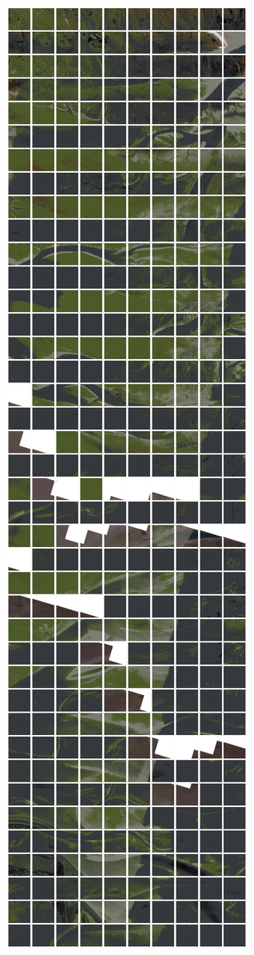 <html>
<div>
<img src="https://github.com/HakkaTjakka/NL_TILE_MAP/blob/main/18/645/-1073/r.6450.-10730.png" height="44" width="44">
<img src="https://github.com/HakkaTjakka/NL_TILE_MAP/blob/main/18/645/-1073/r.6451.-10730.png" height="44" width="44">
<img src="https://github.com/HakkaTjakka/NL_TILE_MAP/blob/main/18/645/-1073/r.6452.-10730.png" height="44" width="44">
<img src="https://github.com/HakkaTjakka/NL_TILE_MAP/blob/main/18/645/-1073/r.6453.-10730.png" height="44" width="44">
<img src="https://github.com/HakkaTjakka/NL_TILE_MAP/blob/main/18/645/-1073/r.6454.-10730.png" height="44" width="44">
<img src="https://github.com/HakkaTjakka/NL_TILE_MAP/blob/main/18/645/-1073/r.6455.-10730.png" height="44" width="44">
<img src="https://github.com/HakkaTjakka/NL_TILE_MAP/blob/main/18/645/-1073/r.6456.-10730.png" height="44" width="44">
<img src="https://github.com/HakkaTjakka/NL_TILE_MAP/blob/main/18/645/-1073/r.6457.-10730.png" height="44" width="44">
<img src="https://github.com/HakkaTjakka/NL_TILE_MAP/blob/main/18/645/-1073/r.6458.-10730.png" height="44" width="44">
<img src="https://github.com/HakkaTjakka/NL_TILE_MAP/blob/main/18/645/-1073/r.6459.-10730.png" height="44" width="44">
<img src="https://github.com/HakkaTjakka/NL_TILE_MAP/blob/main/18/646/-1073/r.6460.-10730.png" height="44" width="44">
<img src="https://github.com/HakkaTjakka/NL_TILE_MAP/blob/main/18/646/-1073/r.6461.-10730.png" height="44" width="44">
<img src="https://github.com/HakkaTjakka/NL_TILE_MAP/blob/main/18/646/-1073/r.6462.-10730.png" height="44" width="44">
<img src="https://github.com/HakkaTjakka/NL_TILE_MAP/blob/main/18/646/-1073/r.6463.-10730.png" height="44" width="44">
<img src="https://github.com/HakkaTjakka/NL_TILE_MAP/blob/main/18/646/-1073/r.6464.-10730.png" height="44" width="44">
<img src="https://github.com/HakkaTjakka/NL_TILE_MAP/blob/main/18/646/-1073/r.6465.-10730.png" height="44" width="44">
<img src="https://github.com/HakkaTjakka/NL_TILE_MAP/blob/main/18/646/-1073/r.6466.-10730.png" height="44" width="44">
<img src="https://github.com/HakkaTjakka/NL_TILE_MAP/blob/main/18/646/-1073/r.6467.-10730.png" height="44" width="44">
<img src="https://github.com/HakkaTjakka/NL_TILE_MAP/blob/main/18/646/-1073/r.6468.-10730.png" height="44" width="44">
<img src="https://github.com/HakkaTjakka/NL_TILE_MAP/blob/main/18/646/-1073/r.6469.-10730.png" height="44" width="44">
<br>
<img src="https://github.com/HakkaTjakka/NL_TILE_MAP/blob/main/18/645/-1073/r.6450.-10729.png" height="44" width="44">
<img src="https://github.com/HakkaTjakka/NL_TILE_MAP/blob/main/18/645/-1073/r.6451.-10729.png" height="44" width="44">
<img src="https://github.com/HakkaTjakka/NL_TILE_MAP/blob/main/18/645/-1073/r.6452.-10729.png" height="44" width="44">
<img src="https://github.com/HakkaTjakka/NL_TILE_MAP/blob/main/18/645/-1073/r.6453.-10729.png" height="44" width="44">
<img src="https://github.com/HakkaTjakka/NL_TILE_MAP/blob/main/18/645/-1073/r.6454.-10729.png" height="44" width="44">
<img src="https://github.com/HakkaTjakka/NL_TILE_MAP/blob/main/18/645/-1073/r.6455.-10729.png" height="44" width="44">
<img src="https://github.com/HakkaTjakka/NL_TILE_MAP/blob/main/18/645/-1073/r.6456.-10729.png" height="44" width="44">
<img src="https://github.com/HakkaTjakka/NL_TILE_MAP/blob/main/18/645/-1073/r.6457.-10729.png" height="44" width="44">
<img src="https://github.com/HakkaTjakka/NL_TILE_MAP/blob/main/18/645/-1073/r.6458.-10729.png" height="44" width="44">
<img src="https://github.com/HakkaTjakka/NL_TILE_MAP/blob/main/18/645/-1073/r.6459.-10729.png" height="44" width="44">
<img src="https://github.com/HakkaTjakka/NL_TILE_MAP/blob/main/18/646/-1073/r.6460.-10729.png" height="44" width="44">
<img src="https://github.com/HakkaTjakka/NL_TILE_MAP/blob/main/18/646/-1073/r.6461.-10729.png" height="44" width="44">
<img src="https://github.com/HakkaTjakka/NL_TILE_MAP/blob/main/18/646/-1073/r.6462.-10729.png" height="44" width="44">
<img src="https://github.com/HakkaTjakka/NL_TILE_MAP/blob/main/18/646/-1073/r.6463.-10729.png" height="44" width="44">
<img src="https://github.com/HakkaTjakka/NL_TILE_MAP/blob/main/18/646/-1073/r.6464.-10729.png" height="44" width="44">
<img src="https://github.com/HakkaTjakka/NL_TILE_MAP/blob/main/18/646/-1073/r.6465.-10729.png" height="44" width="44">
<img src="https://github.com/HakkaTjakka/NL_TILE_MAP/blob/main/18/646/-1073/r.6466.-10729.png" height="44" width="44">
<img src="https://github.com/HakkaTjakka/NL_TILE_MAP/blob/main/18/646/-1073/r.6467.-10729.png" height="44" width="44">
<img src="https://github.com/HakkaTjakka/NL_TILE_MAP/blob/main/18/646/-1073/r.6468.-10729.png" height="44" width="44">
<img src="https://github.com/HakkaTjakka/NL_TILE_MAP/blob/main/18/646/-1073/r.6469.-10729.png" height="44" width="44">
<br>
<img src="https://github.com/HakkaTjakka/NL_TILE_MAP/blob/main/18/645/-1073/r.6450.-10728.png" height="44" width="44">
<img src="https://github.com/HakkaTjakka/NL_TILE_MAP/blob/main/18/645/-1073/r.6451.-10728.png" height="44" width="44">
<img src="https://github.com/HakkaTjakka/NL_TILE_MAP/blob/main/18/645/-1073/r.6452.-10728.png" height="44" width="44">
<img src="https://github.com/HakkaTjakka/NL_TILE_MAP/blob/main/18/645/-1073/r.6453.-10728.png" height="44" width="44">
<img src="https://github.com/HakkaTjakka/NL_TILE_MAP/blob/main/18/645/-1073/r.6454.-10728.png" height="44" width="44">
<img src="https://github.com/HakkaTjakka/NL_TILE_MAP/blob/main/18/645/-1073/r.6455.-10728.png" height="44" width="44">
<img src="https://github.com/HakkaTjakka/NL_TILE_MAP/blob/main/18/645/-1073/r.6456.-10728.png" height="44" width="44">
<img src="https://github.com/HakkaTjakka/NL_TILE_MAP/blob/main/18/645/-1073/r.6457.-10728.png" height="44" width="44">
<img src="https://github.com/HakkaTjakka/NL_TILE_MAP/blob/main/18/645/-1073/r.6458.-10728.png" height="44" width="44">
<img src="https://github.com/HakkaTjakka/NL_TILE_MAP/blob/main/18/645/-1073/r.6459.-10728.png" height="44" width="44">
<img src="https://github.com/HakkaTjakka/NL_TILE_MAP/blob/main/18/646/-1073/r.6460.-10728.png" height="44" width="44">
<img src="https://github.com/HakkaTjakka/NL_TILE_MAP/blob/main/18/646/-1073/r.6461.-10728.png" height="44" width="44">
<img src="https://github.com/HakkaTjakka/NL_TILE_MAP/blob/main/18/646/-1073/r.6462.-10728.png" height="44" width="44">
<img src="https://github.com/HakkaTjakka/NL_TILE_MAP/blob/main/18/646/-1073/r.6463.-10728.png" height="44" width="44">
<img src="https://github.com/HakkaTjakka/NL_TILE_MAP/blob/main/18/646/-1073/r.6464.-10728.png" height="44" width="44">
<img src="https://github.com/HakkaTjakka/NL_TILE_MAP/blob/main/18/646/-1073/r.6465.-10728.png" height="44" width="44">
<img src="https://github.com/HakkaTjakka/NL_TILE_MAP/blob/main/18/646/-1073/r.6466.-10728.png" height="44" width="44">
<img src="https://github.com/HakkaTjakka/NL_TILE_MAP/blob/main/18/646/-1073/r.6467.-10728.png" height="44" width="44">
<img src="https://github.com/HakkaTjakka/NL_TILE_MAP/blob/main/18/646/-1073/r.6468.-10728.png" height="44" width="44">
<img src="https://github.com/HakkaTjakka/NL_TILE_MAP/blob/main/18/646/-1073/r.6469.-10728.png" height="44" width="44">
<br>
<img src="https://github.com/HakkaTjakka/NL_TILE_MAP/blob/main/18/645/-1073/r.6450.-10727.png" height="44" width="44">
<img src="https://github.com/HakkaTjakka/NL_TILE_MAP/blob/main/18/645/-1073/r.6451.-10727.png" height="44" width="44">
<img src="https://github.com/HakkaTjakka/NL_TILE_MAP/blob/main/18/645/-1073/r.6452.-10727.png" height="44" width="44">
<img src="https://github.com/HakkaTjakka/NL_TILE_MAP/blob/main/18/645/-1073/r.6453.-10727.png" height="44" width="44">
<img src="https://github.com/HakkaTjakka/NL_TILE_MAP/blob/main/18/645/-1073/r.6454.-10727.png" height="44" width="44">
<img src="https://github.com/HakkaTjakka/NL_TILE_MAP/blob/main/18/645/-1073/r.6455.-10727.png" height="44" width="44">
<img src="https://github.com/HakkaTjakka/NL_TILE_MAP/blob/main/18/645/-1073/r.6456.-10727.png" height="44" width="44">
<img src="https://github.com/HakkaTjakka/NL_TILE_MAP/blob/main/18/645/-1073/r.6457.-10727.png" height="44" width="44">
<img src="https://github.com/HakkaTjakka/NL_TILE_MAP/blob/main/18/645/-1073/r.6458.-10727.png" height="44" width="44">
<img src="https://github.com/HakkaTjakka/NL_TILE_MAP/blob/main/18/645/-1073/r.6459.-10727.png" height="44" width="44">
<img src="https://github.com/HakkaTjakka/NL_TILE_MAP/blob/main/18/646/-1073/r.6460.-10727.png" height="44" width="44">
<img src="https://github.com/HakkaTjakka/NL_TILE_MAP/blob/main/18/646/-1073/r.6461.-10727.png" height="44" width="44">
<img src="https://github.com/HakkaTjakka/NL_TILE_MAP/blob/main/18/646/-1073/r.6462.-10727.png" height="44" width="44">
<img src="https://github.com/HakkaTjakka/NL_TILE_MAP/blob/main/18/646/-1073/r.6463.-10727.png" height="44" width="44">
<img src="https://github.com/HakkaTjakka/NL_TILE_MAP/blob/main/18/646/-1073/r.6464.-10727.png" height="44" width="44">
<img src="https://github.com/HakkaTjakka/NL_TILE_MAP/blob/main/18/646/-1073/r.6465.-10727.png" height="44" width="44">
<img src="https://github.com/HakkaTjakka/NL_TILE_MAP/blob/main/18/646/-1073/r.6466.-10727.png" height="44" width="44">
<img src="https://github.com/HakkaTjakka/NL_TILE_MAP/blob/main/18/646/-1073/r.6467.-10727.png" height="44" width="44">
<img src="https://github.com/HakkaTjakka/NL_TILE_MAP/blob/main/18/646/-1073/r.6468.-10727.png" height="44" width="44">
<img src="https://github.com/HakkaTjakka/NL_TILE_MAP/blob/main/18/646/-1073/r.6469.-10727.png" height="44" width="44">
<br>
<img src="https://github.com/HakkaTjakka/NL_TILE_MAP/blob/main/18/645/-1073/r.6450.-10726.png" height="44" width="44">
<img src="https://github.com/HakkaTjakka/NL_TILE_MAP/blob/main/18/645/-1073/r.6451.-10726.png" height="44" width="44">
<img src="https://github.com/HakkaTjakka/NL_TILE_MAP/blob/main/18/645/-1073/r.6452.-10726.png" height="44" width="44">
<img src="https://github.com/HakkaTjakka/NL_TILE_MAP/blob/main/18/645/-1073/r.6453.-10726.png" height="44" width="44">
<img src="https://github.com/HakkaTjakka/NL_TILE_MAP/blob/main/18/645/-1073/r.6454.-10726.png" height="44" width="44">
<img src="https://github.com/HakkaTjakka/NL_TILE_MAP/blob/main/18/645/-1073/r.6455.-10726.png" height="44" width="44">
<img src="https://github.com/HakkaTjakka/NL_TILE_MAP/blob/main/18/645/-1073/r.6456.-10726.png" height="44" width="44">
<img src="https://github.com/HakkaTjakka/NL_TILE_MAP/blob/main/18/645/-1073/r.6457.-10726.png" height="44" width="44">
<img src="https://github.com/HakkaTjakka/NL_TILE_MAP/blob/main/18/645/-1073/r.6458.-10726.png" height="44" width="44">
<img src="https://github.com/HakkaTjakka/NL_TILE_MAP/blob/main/18/645/-1073/r.6459.-10726.png" height="44" width="44">
<img src="https://github.com/HakkaTjakka/NL_TILE_MAP/blob/main/18/646/-1073/r.6460.-10726.png" height="44" width="44">
<img src="https://github.com/HakkaTjakka/NL_TILE_MAP/blob/main/18/646/-1073/r.6461.-10726.png" height="44" width="44">
<img src="https://github.com/HakkaTjakka/NL_TILE_MAP/blob/main/18/646/-1073/r.6462.-10726.png" height="44" width="44">
<img src="https://github.com/HakkaTjakka/NL_TILE_MAP/blob/main/18/646/-1073/r.6463.-10726.png" height="44" width="44">
<img src="https://github.com/HakkaTjakka/NL_TILE_MAP/blob/main/18/646/-1073/r.6464.-10726.png" height="44" width="44">
<img src="https://github.com/HakkaTjakka/NL_TILE_MAP/blob/main/18/646/-1073/r.6465.-10726.png" height="44" width="44">
<img src="https://github.com/HakkaTjakka/NL_TILE_MAP/blob/main/18/646/-1073/r.6466.-10726.png" height="44" width="44">
<img src="https://github.com/HakkaTjakka/NL_TILE_MAP/blob/main/18/646/-1073/r.6467.-10726.png" height="44" width="44">
<img src="https://github.com/HakkaTjakka/NL_TILE_MAP/blob/main/18/646/-1073/r.6468.-10726.png" height="44" width="44">
<img src="https://github.com/HakkaTjakka/NL_TILE_MAP/blob/main/18/646/-1073/r.6469.-10726.png" height="44" width="44">
<br>
<img src="https://github.com/HakkaTjakka/NL_TILE_MAP/blob/main/18/645/-1073/r.6450.-10725.png" height="44" width="44">
<img src="https://github.com/HakkaTjakka/NL_TILE_MAP/blob/main/18/645/-1073/r.6451.-10725.png" height="44" width="44">
<img src="https://github.com/HakkaTjakka/NL_TILE_MAP/blob/main/18/645/-1073/r.6452.-10725.png" height="44" width="44">
<img src="https://github.com/HakkaTjakka/NL_TILE_MAP/blob/main/18/645/-1073/r.6453.-10725.png" height="44" width="44">
<img src="https://github.com/HakkaTjakka/NL_TILE_MAP/blob/main/18/645/-1073/r.6454.-10725.png" height="44" width="44">
<img src="https://github.com/HakkaTjakka/NL_TILE_MAP/blob/main/18/645/-1073/r.6455.-10725.png" height="44" width="44">
<img src="https://github.com/HakkaTjakka/NL_TILE_MAP/blob/main/18/645/-1073/r.6456.-10725.png" height="44" width="44">
<img src="https://github.com/HakkaTjakka/NL_TILE_MAP/blob/main/18/645/-1073/r.6457.-10725.png" height="44" width="44">
<img src="https://github.com/HakkaTjakka/NL_TILE_MAP/blob/main/18/645/-1073/r.6458.-10725.png" height="44" width="44">
<img src="https://github.com/HakkaTjakka/NL_TILE_MAP/blob/main/18/645/-1073/r.6459.-10725.png" height="44" width="44">
<img src="https://github.com/HakkaTjakka/NL_TILE_MAP/blob/main/18/646/-1073/r.6460.-10725.png" height="44" width="44">
<img src="https://github.com/HakkaTjakka/NL_TILE_MAP/blob/main/18/646/-1073/r.6461.-10725.png" height="44" width="44">
<img src="https://github.com/HakkaTjakka/NL_TILE_MAP/blob/main/18/646/-1073/r.6462.-10725.png" height="44" width="44">
<img src="https://github.com/HakkaTjakka/NL_TILE_MAP/blob/main/18/646/-1073/r.6463.-10725.png" height="44" width="44">
<img src="https://github.com/HakkaTjakka/NL_TILE_MAP/blob/main/18/646/-1073/r.6464.-10725.png" height="44" width="44">
<img src="https://github.com/HakkaTjakka/NL_TILE_MAP/blob/main/18/646/-1073/r.6465.-10725.png" height="44" width="44">
<img src="https://github.com/HakkaTjakka/NL_TILE_MAP/blob/main/18/646/-1073/r.6466.-10725.png" height="44" width="44">
<img src="https://github.com/HakkaTjakka/NL_TILE_MAP/blob/main/18/646/-1073/r.6467.-10725.png" height="44" width="44">
<img src="https://github.com/HakkaTjakka/NL_TILE_MAP/blob/main/18/646/-1073/r.6468.-10725.png" height="44" width="44">
<img src="https://github.com/HakkaTjakka/NL_TILE_MAP/blob/main/18/646/-1073/r.6469.-10725.png" height="44" width="44">
<br>
<img src="https://github.com/HakkaTjakka/NL_TILE_MAP/blob/main/18/645/-1073/r.6450.-10724.png" height="44" width="44">
<img src="https://github.com/HakkaTjakka/NL_TILE_MAP/blob/main/18/645/-1073/r.6451.-10724.png" height="44" width="44">
<img src="https://github.com/HakkaTjakka/NL_TILE_MAP/blob/main/18/645/-1073/r.6452.-10724.png" height="44" width="44">
<img src="https://github.com/HakkaTjakka/NL_TILE_MAP/blob/main/18/645/-1073/r.6453.-10724.png" height="44" width="44">
<img src="https://github.com/HakkaTjakka/NL_TILE_MAP/blob/main/18/645/-1073/r.6454.-10724.png" height="44" width="44">
<img src="https://github.com/HakkaTjakka/NL_TILE_MAP/blob/main/18/645/-1073/r.6455.-10724.png" height="44" width="44">
<img src="https://github.com/HakkaTjakka/NL_TILE_MAP/blob/main/18/645/-1073/r.6456.-10724.png" height="44" width="44">
<img src="https://github.com/HakkaTjakka/NL_TILE_MAP/blob/main/18/645/-1073/r.6457.-10724.png" height="44" width="44">
<img src="https://github.com/HakkaTjakka/NL_TILE_MAP/blob/main/18/645/-1073/r.6458.-10724.png" height="44" width="44">
<img src="https://github.com/HakkaTjakka/NL_TILE_MAP/blob/main/18/645/-1073/r.6459.-10724.png" height="44" width="44">
<img src="https://github.com/HakkaTjakka/NL_TILE_MAP/blob/main/18/646/-1073/r.6460.-10724.png" height="44" width="44">
<img src="https://github.com/HakkaTjakka/NL_TILE_MAP/blob/main/18/646/-1073/r.6461.-10724.png" height="44" width="44">
<img src="https://github.com/HakkaTjakka/NL_TILE_MAP/blob/main/18/646/-1073/r.6462.-10724.png" height="44" width="44">
<img src="https://github.com/HakkaTjakka/NL_TILE_MAP/blob/main/18/646/-1073/r.6463.-10724.png" height="44" width="44">
<img src="https://github.com/HakkaTjakka/NL_TILE_MAP/blob/main/18/646/-1073/r.6464.-10724.png" height="44" width="44">
<img src="https://github.com/HakkaTjakka/NL_TILE_MAP/blob/main/18/646/-1073/r.6465.-10724.png" height="44" width="44">
<img src="https://github.com/HakkaTjakka/NL_TILE_MAP/blob/main/18/646/-1073/r.6466.-10724.png" height="44" width="44">
<img src="https://github.com/HakkaTjakka/NL_TILE_MAP/blob/main/18/646/-1073/r.6467.-10724.png" height="44" width="44">
<img src="https://github.com/HakkaTjakka/NL_TILE_MAP/blob/main/18/646/-1073/r.6468.-10724.png" height="44" width="44">
<img src="https://github.com/HakkaTjakka/NL_TILE_MAP/blob/main/18/646/-1073/r.6469.-10724.png" height="44" width="44">
<br>
<img src="https://github.com/HakkaTjakka/NL_TILE_MAP/blob/main/18/645/-1073/r.6450.-10723.png" height="44" width="44">
<img src="https://github.com/HakkaTjakka/NL_TILE_MAP/blob/main/18/645/-1073/r.6451.-10723.png" height="44" width="44">
<img src="https://github.com/HakkaTjakka/NL_TILE_MAP/blob/main/18/645/-1073/r.6452.-10723.png" height="44" width="44">
<img src="https://github.com/HakkaTjakka/NL_TILE_MAP/blob/main/18/645/-1073/r.6453.-10723.png" height="44" width="44">
<img src="https://github.com/HakkaTjakka/NL_TILE_MAP/blob/main/18/645/-1073/r.6454.-10723.png" height="44" width="44">
<img src="https://github.com/HakkaTjakka/NL_TILE_MAP/blob/main/18/645/-1073/r.6455.-10723.png" height="44" width="44">
<img src="https://github.com/HakkaTjakka/NL_TILE_MAP/blob/main/18/645/-1073/r.6456.-10723.png" height="44" width="44">
<img src="https://github.com/HakkaTjakka/NL_TILE_MAP/blob/main/18/645/-1073/r.6457.-10723.png" height="44" width="44">
<img src="https://github.com/HakkaTjakka/NL_TILE_MAP/blob/main/18/645/-1073/r.6458.-10723.png" height="44" width="44">
<img src="https://github.com/HakkaTjakka/NL_TILE_MAP/blob/main/18/645/-1073/r.6459.-10723.png" height="44" width="44">
<img src="https://github.com/HakkaTjakka/NL_TILE_MAP/blob/main/18/646/-1073/r.6460.-10723.png" height="44" width="44">
<img src="https://github.com/HakkaTjakka/NL_TILE_MAP/blob/main/18/646/-1073/r.6461.-10723.png" height="44" width="44">
<img src="https://github.com/HakkaTjakka/NL_TILE_MAP/blob/main/18/646/-1073/r.6462.-10723.png" height="44" width="44">
<img src="https://github.com/HakkaTjakka/NL_TILE_MAP/blob/main/18/646/-1073/r.6463.-10723.png" height="44" width="44">
<img src="https://github.com/HakkaTjakka/NL_TILE_MAP/blob/main/18/646/-1073/r.6464.-10723.png" height="44" width="44">
<img src="https://github.com/HakkaTjakka/NL_TILE_MAP/blob/main/18/646/-1073/r.6465.-10723.png" height="44" width="44">
<img src="https://github.com/HakkaTjakka/NL_TILE_MAP/blob/main/18/646/-1073/r.6466.-10723.png" height="44" width="44">
<img src="https://github.com/HakkaTjakka/NL_TILE_MAP/blob/main/18/646/-1073/r.6467.-10723.png" height="44" width="44">
<img src="https://github.com/HakkaTjakka/NL_TILE_MAP/blob/main/18/646/-1073/r.6468.-10723.png" height="44" width="44">
<img src="https://github.com/HakkaTjakka/NL_TILE_MAP/blob/main/18/646/-1073/r.6469.-10723.png" height="44" width="44">
<br>
<img src="https://github.com/HakkaTjakka/NL_TILE_MAP/blob/main/18/645/-1073/r.6450.-10722.png" height="44" width="44">
<img src="https://github.com/HakkaTjakka/NL_TILE_MAP/blob/main/18/645/-1073/r.6451.-10722.png" height="44" width="44">
<img src="https://github.com/HakkaTjakka/NL_TILE_MAP/blob/main/18/645/-1073/r.6452.-10722.png" height="44" width="44">
<img src="https://github.com/HakkaTjakka/NL_TILE_MAP/blob/main/18/645/-1073/r.6453.-10722.png" height="44" width="44">
<img src="https://github.com/HakkaTjakka/NL_TILE_MAP/blob/main/18/645/-1073/r.6454.-10722.png" height="44" width="44">
<img src="https://github.com/HakkaTjakka/NL_TILE_MAP/blob/main/18/645/-1073/r.6455.-10722.png" height="44" width="44">
<img src="https://github.com/HakkaTjakka/NL_TILE_MAP/blob/main/18/645/-1073/r.6456.-10722.png" height="44" width="44">
<img src="https://github.com/HakkaTjakka/NL_TILE_MAP/blob/main/18/645/-1073/r.6457.-10722.png" height="44" width="44">
<img src="https://github.com/HakkaTjakka/NL_TILE_MAP/blob/main/18/645/-1073/r.6458.-10722.png" height="44" width="44">
<img src="https://github.com/HakkaTjakka/NL_TILE_MAP/blob/main/18/645/-1073/r.6459.-10722.png" height="44" width="44">
<img src="https://github.com/HakkaTjakka/NL_TILE_MAP/blob/main/18/646/-1073/r.6460.-10722.png" height="44" width="44">
<img src="https://github.com/HakkaTjakka/NL_TILE_MAP/blob/main/18/646/-1073/r.6461.-10722.png" height="44" width="44">
<img src="https://github.com/HakkaTjakka/NL_TILE_MAP/blob/main/18/646/-1073/r.6462.-10722.png" height="44" width="44">
<img src="https://github.com/HakkaTjakka/NL_TILE_MAP/blob/main/18/646/-1073/r.6463.-10722.png" height="44" width="44">
<img src="https://github.com/HakkaTjakka/NL_TILE_MAP/blob/main/18/646/-1073/r.6464.-10722.png" height="44" width="44">
<img src="https://github.com/HakkaTjakka/NL_TILE_MAP/blob/main/18/646/-1073/r.6465.-10722.png" height="44" width="44">
<img src="https://github.com/HakkaTjakka/NL_TILE_MAP/blob/main/18/646/-1073/r.6466.-10722.png" height="44" width="44">
<img src="https://github.com/HakkaTjakka/NL_TILE_MAP/blob/main/18/646/-1073/r.6467.-10722.png" height="44" width="44">
<img src="https://github.com/HakkaTjakka/NL_TILE_MAP/blob/main/18/646/-1073/r.6468.-10722.png" height="44" width="44">
<img src="https://github.com/HakkaTjakka/NL_TILE_MAP/blob/main/18/646/-1073/r.6469.-10722.png" height="44" width="44">
<br>
<img src="https://github.com/HakkaTjakka/NL_TILE_MAP/blob/main/18/645/-1073/r.6450.-10721.png" height="44" width="44">
<img src="https://github.com/HakkaTjakka/NL_TILE_MAP/blob/main/18/645/-1073/r.6451.-10721.png" height="44" width="44">
<img src="https://github.com/HakkaTjakka/NL_TILE_MAP/blob/main/18/645/-1073/r.6452.-10721.png" height="44" width="44">
<img src="https://github.com/HakkaTjakka/NL_TILE_MAP/blob/main/18/645/-1073/r.6453.-10721.png" height="44" width="44">
<img src="https://github.com/HakkaTjakka/NL_TILE_MAP/blob/main/18/645/-1073/r.6454.-10721.png" height="44" width="44">
<img src="https://github.com/HakkaTjakka/NL_TILE_MAP/blob/main/18/645/-1073/r.6455.-10721.png" height="44" width="44">
<img src="https://github.com/HakkaTjakka/NL_TILE_MAP/blob/main/18/645/-1073/r.6456.-10721.png" height="44" width="44">
<img src="https://github.com/HakkaTjakka/NL_TILE_MAP/blob/main/18/645/-1073/r.6457.-10721.png" height="44" width="44">
<img src="https://github.com/HakkaTjakka/NL_TILE_MAP/blob/main/18/645/-1073/r.6458.-10721.png" height="44" width="44">
<img src="https://github.com/HakkaTjakka/NL_TILE_MAP/blob/main/18/645/-1073/r.6459.-10721.png" height="44" width="44">
<img src="https://github.com/HakkaTjakka/NL_TILE_MAP/blob/main/18/646/-1073/r.6460.-10721.png" height="44" width="44">
<img src="https://github.com/HakkaTjakka/NL_TILE_MAP/blob/main/18/646/-1073/r.6461.-10721.png" height="44" width="44">
<img src="https://github.com/HakkaTjakka/NL_TILE_MAP/blob/main/18/646/-1073/r.6462.-10721.png" height="44" width="44">
<img src="https://github.com/HakkaTjakka/NL_TILE_MAP/blob/main/18/646/-1073/r.6463.-10721.png" height="44" width="44">
<img src="https://github.com/HakkaTjakka/NL_TILE_MAP/blob/main/18/646/-1073/r.6464.-10721.png" height="44" width="44">
<img src="https://github.com/HakkaTjakka/NL_TILE_MAP/blob/main/18/646/-1073/r.6465.-10721.png" height="44" width="44">
<img src="https://github.com/HakkaTjakka/NL_TILE_MAP/blob/main/18/646/-1073/r.6466.-10721.png" height="44" width="44">
<img src="https://github.com/HakkaTjakka/NL_TILE_MAP/blob/main/18/646/-1073/r.6467.-10721.png" height="44" width="44">
<img src="https://github.com/HakkaTjakka/NL_TILE_MAP/blob/main/18/646/-1073/r.6468.-10721.png" height="44" width="44">
<img src="https://github.com/HakkaTjakka/NL_TILE_MAP/blob/main/18/646/-1073/r.6469.-10721.png" height="44" width="44">
<br>
<img src="https://github.com/HakkaTjakka/NL_TILE_MAP/blob/main/18/645/-1072/r.6450.-10720.png" height="44" width="44">
<img src="https://github.com/HakkaTjakka/NL_TILE_MAP/blob/main/18/645/-1072/r.6451.-10720.png" height="44" width="44">
<img src="https://github.com/HakkaTjakka/NL_TILE_MAP/blob/main/18/645/-1072/r.6452.-10720.png" height="44" width="44">
<img src="https://github.com/HakkaTjakka/NL_TILE_MAP/blob/main/18/645/-1072/r.6453.-10720.png" height="44" width="44">
<img src="https://github.com/HakkaTjakka/NL_TILE_MAP/blob/main/18/645/-1072/r.6454.-10720.png" height="44" width="44">
<img src="https://github.com/HakkaTjakka/NL_TILE_MAP/blob/main/18/645/-1072/r.6455.-10720.png" height="44" width="44">
<img src="https://github.com/HakkaTjakka/NL_TILE_MAP/blob/main/18/645/-1072/r.6456.-10720.png" height="44" width="44">
<img src="https://github.com/HakkaTjakka/NL_TILE_MAP/blob/main/18/645/-1072/r.6457.-10720.png" height="44" width="44">
<img src="https://github.com/HakkaTjakka/NL_TILE_MAP/blob/main/18/645/-1072/r.6458.-10720.png" height="44" width="44">
<img src="https://github.com/HakkaTjakka/NL_TILE_MAP/blob/main/18/645/-1072/r.6459.-10720.png" height="44" width="44">
<img src="https://github.com/HakkaTjakka/NL_TILE_MAP/blob/main/18/646/-1072/r.6460.-10720.png" height="44" width="44">
<img src="https://github.com/HakkaTjakka/NL_TILE_MAP/blob/main/18/646/-1072/r.6461.-10720.png" height="44" width="44">
<img src="https://github.com/HakkaTjakka/NL_TILE_MAP/blob/main/18/646/-1072/r.6462.-10720.png" height="44" width="44">
<img src="https://github.com/HakkaTjakka/NL_TILE_MAP/blob/main/18/646/-1072/r.6463.-10720.png" height="44" width="44">
<img src="https://github.com/HakkaTjakka/NL_TILE_MAP/blob/main/18/646/-1072/r.6464.-10720.png" height="44" width="44">
<img src="https://github.com/HakkaTjakka/NL_TILE_MAP/blob/main/18/646/-1072/r.6465.-10720.png" height="44" width="44">
<img src="https://github.com/HakkaTjakka/NL_TILE_MAP/blob/main/18/646/-1072/r.6466.-10720.png" height="44" width="44">
<img src="https://github.com/HakkaTjakka/NL_TILE_MAP/blob/main/18/646/-1072/r.6467.-10720.png" height="44" width="44">
<img src="https://github.com/HakkaTjakka/NL_TILE_MAP/blob/main/18/646/-1072/r.6468.-10720.png" height="44" width="44">
<img src="https://github.com/HakkaTjakka/NL_TILE_MAP/blob/main/18/646/-1072/r.6469.-10720.png" height="44" width="44">
<br>
<img src="https://github.com/HakkaTjakka/NL_TILE_MAP/blob/main/18/645/-1072/r.6450.-10719.png" height="44" width="44">
<img src="https://github.com/HakkaTjakka/NL_TILE_MAP/blob/main/18/645/-1072/r.6451.-10719.png" height="44" width="44">
<img src="https://github.com/HakkaTjakka/NL_TILE_MAP/blob/main/18/645/-1072/r.6452.-10719.png" height="44" width="44">
<img src="https://github.com/HakkaTjakka/NL_TILE_MAP/blob/main/18/645/-1072/r.6453.-10719.png" height="44" width="44">
<img src="https://github.com/HakkaTjakka/NL_TILE_MAP/blob/main/18/645/-1072/r.6454.-10719.png" height="44" width="44">
<img src="https://github.com/HakkaTjakka/NL_TILE_MAP/blob/main/18/645/-1072/r.6455.-10719.png" height="44" width="44">
<img src="https://github.com/HakkaTjakka/NL_TILE_MAP/blob/main/18/645/-1072/r.6456.-10719.png" height="44" width="44">
<img src="https://github.com/HakkaTjakka/NL_TILE_MAP/blob/main/18/645/-1072/r.6457.-10719.png" height="44" width="44">
<img src="https://github.com/HakkaTjakka/NL_TILE_MAP/blob/main/18/645/-1072/r.6458.-10719.png" height="44" width="44">
<img src="https://github.com/HakkaTjakka/NL_TILE_MAP/blob/main/18/645/-1072/r.6459.-10719.png" height="44" width="44">
<img src="https://github.com/HakkaTjakka/NL_TILE_MAP/blob/main/18/646/-1072/r.6460.-10719.png" height="44" width="44">
<img src="https://github.com/HakkaTjakka/NL_TILE_MAP/blob/main/18/646/-1072/r.6461.-10719.png" height="44" width="44">
<img src="https://github.com/HakkaTjakka/NL_TILE_MAP/blob/main/18/646/-1072/r.6462.-10719.png" height="44" width="44">
<img src="https://github.com/HakkaTjakka/NL_TILE_MAP/blob/main/18/646/-1072/r.6463.-10719.png" height="44" width="44">
<img src="https://github.com/HakkaTjakka/NL_TILE_MAP/blob/main/18/646/-1072/r.6464.-10719.png" height="44" width="44">
<img src="https://github.com/HakkaTjakka/NL_TILE_MAP/blob/main/18/646/-1072/r.6465.-10719.png" height="44" width="44">
<img src="https://github.com/HakkaTjakka/NL_TILE_MAP/blob/main/18/646/-1072/r.6466.-10719.png" height="44" width="44">
<img src="https://github.com/HakkaTjakka/NL_TILE_MAP/blob/main/18/646/-1072/r.6467.-10719.png" height="44" width="44">
<img src="https://github.com/HakkaTjakka/NL_TILE_MAP/blob/main/18/646/-1072/r.6468.-10719.png" height="44" width="44">
<img src="https://github.com/HakkaTjakka/NL_TILE_MAP/blob/main/18/646/-1072/r.6469.-10719.png" height="44" width="44">
<br>
<img src="https://github.com/HakkaTjakka/NL_TILE_MAP/blob/main/18/645/-1072/r.6450.-10718.png" height="44" width="44">
<img src="https://github.com/HakkaTjakka/NL_TILE_MAP/blob/main/18/645/-1072/r.6451.-10718.png" height="44" width="44">
<img src="https://github.com/HakkaTjakka/NL_TILE_MAP/blob/main/18/645/-1072/r.6452.-10718.png" height="44" width="44">
<img src="https://github.com/HakkaTjakka/NL_TILE_MAP/blob/main/18/645/-1072/r.6453.-10718.png" height="44" width="44">
<img src="https://github.com/HakkaTjakka/NL_TILE_MAP/blob/main/18/645/-1072/r.6454.-10718.png" height="44" width="44">
<img src="https://github.com/HakkaTjakka/NL_TILE_MAP/blob/main/18/645/-1072/r.6455.-10718.png" height="44" width="44">
<img src="https://github.com/HakkaTjakka/NL_TILE_MAP/blob/main/18/645/-1072/r.6456.-10718.png" height="44" width="44">
<img src="https://github.com/HakkaTjakka/NL_TILE_MAP/blob/main/18/645/-1072/r.6457.-10718.png" height="44" width="44">
<img src="https://github.com/HakkaTjakka/NL_TILE_MAP/blob/main/18/645/-1072/r.6458.-10718.png" height="44" width="44">
<img src="https://github.com/HakkaTjakka/NL_TILE_MAP/blob/main/18/645/-1072/r.6459.-10718.png" height="44" width="44">
<img src="https://github.com/HakkaTjakka/NL_TILE_MAP/blob/main/18/646/-1072/r.6460.-10718.png" height="44" width="44">
<img src="https://github.com/HakkaTjakka/NL_TILE_MAP/blob/main/18/646/-1072/r.6461.-10718.png" height="44" width="44">
<img src="https://github.com/HakkaTjakka/NL_TILE_MAP/blob/main/18/646/-1072/r.6462.-10718.png" height="44" width="44">
<img src="https://github.com/HakkaTjakka/NL_TILE_MAP/blob/main/18/646/-1072/r.6463.-10718.png" height="44" width="44">
<img src="https://github.com/HakkaTjakka/NL_TILE_MAP/blob/main/18/646/-1072/r.6464.-10718.png" height="44" width="44">
<img src="https://github.com/HakkaTjakka/NL_TILE_MAP/blob/main/18/646/-1072/r.6465.-10718.png" height="44" width="44">
<img src="https://github.com/HakkaTjakka/NL_TILE_MAP/blob/main/18/646/-1072/r.6466.-10718.png" height="44" width="44">
<img src="https://github.com/HakkaTjakka/NL_TILE_MAP/blob/main/18/646/-1072/r.6467.-10718.png" height="44" width="44">
<img src="https://github.com/HakkaTjakka/NL_TILE_MAP/blob/main/18/646/-1072/r.6468.-10718.png" height="44" width="44">
<img src="https://github.com/HakkaTjakka/NL_TILE_MAP/blob/main/18/646/-1072/r.6469.-10718.png" height="44" width="44">
<br>
<img src="https://github.com/HakkaTjakka/NL_TILE_MAP/blob/main/18/645/-1072/r.6450.-10717.png" height="44" width="44">
<img src="https://github.com/HakkaTjakka/NL_TILE_MAP/blob/main/18/645/-1072/r.6451.-10717.png" height="44" width="44">
<img src="https://github.com/HakkaTjakka/NL_TILE_MAP/blob/main/18/645/-1072/r.6452.-10717.png" height="44" width="44">
<img src="https://github.com/HakkaTjakka/NL_TILE_MAP/blob/main/18/645/-1072/r.6453.-10717.png" height="44" width="44">
<img src="https://github.com/HakkaTjakka/NL_TILE_MAP/blob/main/18/645/-1072/r.6454.-10717.png" height="44" width="44">
<img src="https://github.com/HakkaTjakka/NL_TILE_MAP/blob/main/18/645/-1072/r.6455.-10717.png" height="44" width="44">
<img src="https://github.com/HakkaTjakka/NL_TILE_MAP/blob/main/18/645/-1072/r.6456.-10717.png" height="44" width="44">
<img src="https://github.com/HakkaTjakka/NL_TILE_MAP/blob/main/18/645/-1072/r.6457.-10717.png" height="44" width="44">
<img src="https://github.com/HakkaTjakka/NL_TILE_MAP/blob/main/18/645/-1072/r.6458.-10717.png" height="44" width="44">
<img src="https://github.com/HakkaTjakka/NL_TILE_MAP/blob/main/18/645/-1072/r.6459.-10717.png" height="44" width="44">
<img src="https://github.com/HakkaTjakka/NL_TILE_MAP/blob/main/18/646/-1072/r.6460.-10717.png" height="44" width="44">
<img src="https://github.com/HakkaTjakka/NL_TILE_MAP/blob/main/18/646/-1072/r.6461.-10717.png" height="44" width="44">
<img src="https://github.com/HakkaTjakka/NL_TILE_MAP/blob/main/18/646/-1072/r.6462.-10717.png" height="44" width="44">
<img src="https://github.com/HakkaTjakka/NL_TILE_MAP/blob/main/18/646/-1072/r.6463.-10717.png" height="44" width="44">
<img src="https://github.com/HakkaTjakka/NL_TILE_MAP/blob/main/18/646/-1072/r.6464.-10717.png" height="44" width="44">
<img src="https://github.com/HakkaTjakka/NL_TILE_MAP/blob/main/18/646/-1072/r.6465.-10717.png" height="44" width="44">
<img src="https://github.com/HakkaTjakka/NL_TILE_MAP/blob/main/18/646/-1072/r.6466.-10717.png" height="44" width="44">
<img src="https://github.com/HakkaTjakka/NL_TILE_MAP/blob/main/18/646/-1072/r.6467.-10717.png" height="44" width="44">
<img src="https://github.com/HakkaTjakka/NL_TILE_MAP/blob/main/18/646/-1072/r.6468.-10717.png" height="44" width="44">
<img src="https://github.com/HakkaTjakka/NL_TILE_MAP/blob/main/18/646/-1072/r.6469.-10717.png" height="44" width="44">
<br>
<img src="https://github.com/HakkaTjakka/NL_TILE_MAP/blob/main/18/645/-1072/r.6450.-10716.png" height="44" width="44">
<img src="https://github.com/HakkaTjakka/NL_TILE_MAP/blob/main/18/645/-1072/r.6451.-10716.png" height="44" width="44">
<img src="https://github.com/HakkaTjakka/NL_TILE_MAP/blob/main/18/645/-1072/r.6452.-10716.png" height="44" width="44">
<img src="https://github.com/HakkaTjakka/NL_TILE_MAP/blob/main/18/645/-1072/r.6453.-10716.png" height="44" width="44">
<img src="https://github.com/HakkaTjakka/NL_TILE_MAP/blob/main/18/645/-1072/r.6454.-10716.png" height="44" width="44">
<img src="https://github.com/HakkaTjakka/NL_TILE_MAP/blob/main/18/645/-1072/r.6455.-10716.png" height="44" width="44">
<img src="https://github.com/HakkaTjakka/NL_TILE_MAP/blob/main/18/645/-1072/r.6456.-10716.png" height="44" width="44">
<img src="https://github.com/HakkaTjakka/NL_TILE_MAP/blob/main/18/645/-1072/r.6457.-10716.png" height="44" width="44">
<img src="https://github.com/HakkaTjakka/NL_TILE_MAP/blob/main/18/645/-1072/r.6458.-10716.png" height="44" width="44">
<img src="https://github.com/HakkaTjakka/NL_TILE_MAP/blob/main/18/645/-1072/r.6459.-10716.png" height="44" width="44">
<img src="https://github.com/HakkaTjakka/NL_TILE_MAP/blob/main/18/646/-1072/r.6460.-10716.png" height="44" width="44">
<img src="https://github.com/HakkaTjakka/NL_TILE_MAP/blob/main/18/646/-1072/r.6461.-10716.png" height="44" width="44">
<img src="https://github.com/HakkaTjakka/NL_TILE_MAP/blob/main/18/646/-1072/r.6462.-10716.png" height="44" width="44">
<img src="https://github.com/HakkaTjakka/NL_TILE_MAP/blob/main/18/646/-1072/r.6463.-10716.png" height="44" width="44">
<img src="https://github.com/HakkaTjakka/NL_TILE_MAP/blob/main/18/646/-1072/r.6464.-10716.png" height="44" width="44">
<img src="https://github.com/HakkaTjakka/NL_TILE_MAP/blob/main/18/646/-1072/r.6465.-10716.png" height="44" width="44">
<img src="https://github.com/HakkaTjakka/NL_TILE_MAP/blob/main/18/646/-1072/r.6466.-10716.png" height="44" width="44">
<img src="https://github.com/HakkaTjakka/NL_TILE_MAP/blob/main/18/646/-1072/r.6467.-10716.png" height="44" width="44">
<img src="https://github.com/HakkaTjakka/NL_TILE_MAP/blob/main/18/646/-1072/r.6468.-10716.png" height="44" width="44">
<img src="https://github.com/HakkaTjakka/NL_TILE_MAP/blob/main/18/646/-1072/r.6469.-10716.png" height="44" width="44">
<br>
<img src="https://github.com/HakkaTjakka/NL_TILE_MAP/blob/main/18/645/-1072/r.6450.-10715.png" height="44" width="44">
<img src="https://github.com/HakkaTjakka/NL_TILE_MAP/blob/main/18/645/-1072/r.6451.-10715.png" height="44" width="44">
<img src="https://github.com/HakkaTjakka/NL_TILE_MAP/blob/main/18/645/-1072/r.6452.-10715.png" height="44" width="44">
<img src="https://github.com/HakkaTjakka/NL_TILE_MAP/blob/main/18/645/-1072/r.6453.-10715.png" height="44" width="44">
<img src="https://github.com/HakkaTjakka/NL_TILE_MAP/blob/main/18/645/-1072/r.6454.-10715.png" height="44" width="44">
<img src="https://github.com/HakkaTjakka/NL_TILE_MAP/blob/main/18/645/-1072/r.6455.-10715.png" height="44" width="44">
<img src="https://github.com/HakkaTjakka/NL_TILE_MAP/blob/main/18/645/-1072/r.6456.-10715.png" height="44" width="44">
<img src="https://github.com/HakkaTjakka/NL_TILE_MAP/blob/main/18/645/-1072/r.6457.-10715.png" height="44" width="44">
<img src="https://github.com/HakkaTjakka/NL_TILE_MAP/blob/main/18/645/-1072/r.6458.-10715.png" height="44" width="44">
<img src="https://github.com/HakkaTjakka/NL_TILE_MAP/blob/main/18/645/-1072/r.6459.-10715.png" height="44" width="44">
<img src="https://github.com/HakkaTjakka/NL_TILE_MAP/blob/main/18/646/-1072/r.6460.-10715.png" height="44" width="44">
<img src="https://github.com/HakkaTjakka/NL_TILE_MAP/blob/main/18/646/-1072/r.6461.-10715.png" height="44" width="44">
<img src="https://github.com/HakkaTjakka/NL_TILE_MAP/blob/main/18/646/-1072/r.6462.-10715.png" height="44" width="44">
<img src="https://github.com/HakkaTjakka/NL_TILE_MAP/blob/main/18/646/-1072/r.6463.-10715.png" height="44" width="44">
<img src="https://github.com/HakkaTjakka/NL_TILE_MAP/blob/main/18/646/-1072/r.6464.-10715.png" height="44" width="44">
<img src="https://github.com/HakkaTjakka/NL_TILE_MAP/blob/main/18/646/-1072/r.6465.-10715.png" height="44" width="44">
<img src="https://github.com/HakkaTjakka/NL_TILE_MAP/blob/main/18/646/-1072/r.6466.-10715.png" height="44" width="44">
<img src="https://github.com/HakkaTjakka/NL_TILE_MAP/blob/main/18/646/-1072/r.6467.-10715.png" height="44" width="44">
<img src="https://github.com/HakkaTjakka/NL_TILE_MAP/blob/main/18/646/-1072/r.6468.-10715.png" height="44" width="44">
<img src="https://github.com/HakkaTjakka/NL_TILE_MAP/blob/main/18/646/-1072/r.6469.-10715.png" height="44" width="44">
<br>
<img src="https://github.com/HakkaTjakka/NL_TILE_MAP/blob/main/18/645/-1072/r.6450.-10714.png" height="44" width="44">
<img src="https://github.com/HakkaTjakka/NL_TILE_MAP/blob/main/18/645/-1072/r.6451.-10714.png" height="44" width="44">
<img src="https://github.com/HakkaTjakka/NL_TILE_MAP/blob/main/18/645/-1072/r.6452.-10714.png" height="44" width="44">
<img src="https://github.com/HakkaTjakka/NL_TILE_MAP/blob/main/18/645/-1072/r.6453.-10714.png" height="44" width="44">
<img src="https://github.com/HakkaTjakka/NL_TILE_MAP/blob/main/18/645/-1072/r.6454.-10714.png" height="44" width="44">
<img src="https://github.com/HakkaTjakka/NL_TILE_MAP/blob/main/18/645/-1072/r.6455.-10714.png" height="44" width="44">
<img src="https://github.com/HakkaTjakka/NL_TILE_MAP/blob/main/18/645/-1072/r.6456.-10714.png" height="44" width="44">
<img src="https://github.com/HakkaTjakka/NL_TILE_MAP/blob/main/18/645/-1072/r.6457.-10714.png" height="44" width="44">
<img src="https://github.com/HakkaTjakka/NL_TILE_MAP/blob/main/18/645/-1072/r.6458.-10714.png" height="44" width="44">
<img src="https://github.com/HakkaTjakka/NL_TILE_MAP/blob/main/18/645/-1072/r.6459.-10714.png" height="44" width="44">
<img src="https://github.com/HakkaTjakka/NL_TILE_MAP/blob/main/18/646/-1072/r.6460.-10714.png" height="44" width="44">
<img src="https://github.com/HakkaTjakka/NL_TILE_MAP/blob/main/18/646/-1072/r.6461.-10714.png" height="44" width="44">
<img src="https://github.com/HakkaTjakka/NL_TILE_MAP/blob/main/18/646/-1072/r.6462.-10714.png" height="44" width="44">
<img src="https://github.com/HakkaTjakka/NL_TILE_MAP/blob/main/18/646/-1072/r.6463.-10714.png" height="44" width="44">
<img src="https://github.com/HakkaTjakka/NL_TILE_MAP/blob/main/18/646/-1072/r.6464.-10714.png" height="44" width="44">
<img src="https://github.com/HakkaTjakka/NL_TILE_MAP/blob/main/18/646/-1072/r.6465.-10714.png" height="44" width="44">
<img src="https://github.com/HakkaTjakka/NL_TILE_MAP/blob/main/18/646/-1072/r.6466.-10714.png" height="44" width="44">
<img src="https://github.com/HakkaTjakka/NL_TILE_MAP/blob/main/18/646/-1072/r.6467.-10714.png" height="44" width="44">
<img src="https://github.com/HakkaTjakka/NL_TILE_MAP/blob/main/18/646/-1072/r.6468.-10714.png" height="44" width="44">
<img src="https://github.com/HakkaTjakka/NL_TILE_MAP/blob/main/18/646/-1072/r.6469.-10714.png" height="44" width="44">
<br>
<img src="https://github.com/HakkaTjakka/NL_TILE_MAP/blob/main/18/645/-1072/r.6450.-10713.png" height="44" width="44">
<img src="https://github.com/HakkaTjakka/NL_TILE_MAP/blob/main/18/645/-1072/r.6451.-10713.png" height="44" width="44">
<img src="https://github.com/HakkaTjakka/NL_TILE_MAP/blob/main/18/645/-1072/r.6452.-10713.png" height="44" width="44">
<img src="https://github.com/HakkaTjakka/NL_TILE_MAP/blob/main/18/645/-1072/r.6453.-10713.png" height="44" width="44">
<img src="https://github.com/HakkaTjakka/NL_TILE_MAP/blob/main/18/645/-1072/r.6454.-10713.png" height="44" width="44">
<img src="https://github.com/HakkaTjakka/NL_TILE_MAP/blob/main/18/645/-1072/r.6455.-10713.png" height="44" width="44">
<img src="https://github.com/HakkaTjakka/NL_TILE_MAP/blob/main/18/645/-1072/r.6456.-10713.png" height="44" width="44">
<img src="https://github.com/HakkaTjakka/NL_TILE_MAP/blob/main/18/645/-1072/r.6457.-10713.png" height="44" width="44">
<img src="https://github.com/HakkaTjakka/NL_TILE_MAP/blob/main/18/645/-1072/r.6458.-10713.png" height="44" width="44">
<img src="https://github.com/HakkaTjakka/NL_TILE_MAP/blob/main/18/645/-1072/r.6459.-10713.png" height="44" width="44">
<img src="https://github.com/HakkaTjakka/NL_TILE_MAP/blob/main/18/646/-1072/r.6460.-10713.png" height="44" width="44">
<img src="https://github.com/HakkaTjakka/NL_TILE_MAP/blob/main/18/646/-1072/r.6461.-10713.png" height="44" width="44">
<img src="https://github.com/HakkaTjakka/NL_TILE_MAP/blob/main/18/646/-1072/r.6462.-10713.png" height="44" width="44">
<img src="https://github.com/HakkaTjakka/NL_TILE_MAP/blob/main/18/646/-1072/r.6463.-10713.png" height="44" width="44">
<img src="https://github.com/HakkaTjakka/NL_TILE_MAP/blob/main/18/646/-1072/r.6464.-10713.png" height="44" width="44">
<img src="https://github.com/HakkaTjakka/NL_TILE_MAP/blob/main/18/646/-1072/r.6465.-10713.png" height="44" width="44">
<img src="https://github.com/HakkaTjakka/NL_TILE_MAP/blob/main/18/646/-1072/r.6466.-10713.png" height="44" width="44">
<img src="https://github.com/HakkaTjakka/NL_TILE_MAP/blob/main/18/646/-1072/r.6467.-10713.png" height="44" width="44">
<img src="https://github.com/HakkaTjakka/NL_TILE_MAP/blob/main/18/646/-1072/r.6468.-10713.png" height="44" width="44">
<img src="https://github.com/HakkaTjakka/NL_TILE_MAP/blob/main/18/646/-1072/r.6469.-10713.png" height="44" width="44">
<br>
<img src="https://github.com/HakkaTjakka/NL_TILE_MAP/blob/main/18/645/-1072/r.6450.-10712.png" height="44" width="44">
<img src="https://github.com/HakkaTjakka/NL_TILE_MAP/blob/main/18/645/-1072/r.6451.-10712.png" height="44" width="44">
<img src="https://github.com/HakkaTjakka/NL_TILE_MAP/blob/main/18/645/-1072/r.6452.-10712.png" height="44" width="44">
<img src="https://github.com/HakkaTjakka/NL_TILE_MAP/blob/main/18/645/-1072/r.6453.-10712.png" height="44" width="44">
<img src="https://github.com/HakkaTjakka/NL_TILE_MAP/blob/main/18/645/-1072/r.6454.-10712.png" height="44" width="44">
<img src="https://github.com/HakkaTjakka/NL_TILE_MAP/blob/main/18/645/-1072/r.6455.-10712.png" height="44" width="44">
<img src="https://github.com/HakkaTjakka/NL_TILE_MAP/blob/main/18/645/-1072/r.6456.-10712.png" height="44" width="44">
<img src="https://github.com/HakkaTjakka/NL_TILE_MAP/blob/main/18/645/-1072/r.6457.-10712.png" height="44" width="44">
<img src="https://github.com/HakkaTjakka/NL_TILE_MAP/blob/main/18/645/-1072/r.6458.-10712.png" height="44" width="44">
<img src="https://github.com/HakkaTjakka/NL_TILE_MAP/blob/main/18/645/-1072/r.6459.-10712.png" height="44" width="44">
<img src="https://github.com/HakkaTjakka/NL_TILE_MAP/blob/main/18/646/-1072/r.6460.-10712.png" height="44" width="44">
<img src="https://github.com/HakkaTjakka/NL_TILE_MAP/blob/main/18/646/-1072/r.6461.-10712.png" height="44" width="44">
<img src="https://github.com/HakkaTjakka/NL_TILE_MAP/blob/main/18/646/-1072/r.6462.-10712.png" height="44" width="44">
<img src="https://github.com/HakkaTjakka/NL_TILE_MAP/blob/main/18/646/-1072/r.6463.-10712.png" height="44" width="44">
<img src="https://github.com/HakkaTjakka/NL_TILE_MAP/blob/main/18/646/-1072/r.6464.-10712.png" height="44" width="44">
<img src="https://github.com/HakkaTjakka/NL_TILE_MAP/blob/main/18/646/-1072/r.6465.-10712.png" height="44" width="44">
<img src="https://github.com/HakkaTjakka/NL_TILE_MAP/blob/main/18/646/-1072/r.6466.-10712.png" height="44" width="44">
<img src="https://github.com/HakkaTjakka/NL_TILE_MAP/blob/main/18/646/-1072/r.6467.-10712.png" height="44" width="44">
<img src="https://github.com/HakkaTjakka/NL_TILE_MAP/blob/main/18/646/-1072/r.6468.-10712.png" height="44" width="44">
<img src="https://github.com/HakkaTjakka/NL_TILE_MAP/blob/main/18/646/-1072/r.6469.-10712.png" height="44" width="44">
<br>
<img src="https://github.com/HakkaTjakka/NL_TILE_MAP/blob/main/18/645/-1072/r.6450.-10711.png" height="44" width="44">
<img src="https://github.com/HakkaTjakka/NL_TILE_MAP/blob/main/18/645/-1072/r.6451.-10711.png" height="44" width="44">
<img src="https://github.com/HakkaTjakka/NL_TILE_MAP/blob/main/18/645/-1072/r.6452.-10711.png" height="44" width="44">
<img src="https://github.com/HakkaTjakka/NL_TILE_MAP/blob/main/18/645/-1072/r.6453.-10711.png" height="44" width="44">
<img src="https://github.com/HakkaTjakka/NL_TILE_MAP/blob/main/18/645/-1072/r.6454.-10711.png" height="44" width="44">
<img src="https://github.com/HakkaTjakka/NL_TILE_MAP/blob/main/18/645/-1072/r.6455.-10711.png" height="44" width="44">
<img src="https://github.com/HakkaTjakka/NL_TILE_MAP/blob/main/18/645/-1072/r.6456.-10711.png" height="44" width="44">
<img src="https://github.com/HakkaTjakka/NL_TILE_MAP/blob/main/18/645/-1072/r.6457.-10711.png" height="44" width="44">
<img src="https://github.com/HakkaTjakka/NL_TILE_MAP/blob/main/18/645/-1072/r.6458.-10711.png" height="44" width="44">
<img src="https://github.com/HakkaTjakka/NL_TILE_MAP/blob/main/18/645/-1072/r.6459.-10711.png" height="44" width="44">
<img src="https://github.com/HakkaTjakka/NL_TILE_MAP/blob/main/18/646/-1072/r.6460.-10711.png" height="44" width="44">
<img src="https://github.com/HakkaTjakka/NL_TILE_MAP/blob/main/18/646/-1072/r.6461.-10711.png" height="44" width="44">
<img src="https://github.com/HakkaTjakka/NL_TILE_MAP/blob/main/18/646/-1072/r.6462.-10711.png" height="44" width="44">
<img src="https://github.com/HakkaTjakka/NL_TILE_MAP/blob/main/18/646/-1072/r.6463.-10711.png" height="44" width="44">
<img src="https://github.com/HakkaTjakka/NL_TILE_MAP/blob/main/18/646/-1072/r.6464.-10711.png" height="44" width="44">
<img src="https://github.com/HakkaTjakka/NL_TILE_MAP/blob/main/18/646/-1072/r.6465.-10711.png" height="44" width="44">
<img src="https://github.com/HakkaTjakka/NL_TILE_MAP/blob/main/18/646/-1072/r.6466.-10711.png" height="44" width="44">
<img src="https://github.com/HakkaTjakka/NL_TILE_MAP/blob/main/18/646/-1072/r.6467.-10711.png" height="44" width="44">
<img src="https://github.com/HakkaTjakka/NL_TILE_MAP/blob/main/18/646/-1072/r.6468.-10711.png" height="44" width="44">
<img src="https://github.com/HakkaTjakka/NL_TILE_MAP/blob/main/18/646/-1072/r.6469.-10711.png" height="44" width="44">
<br>
</div>
</html>
